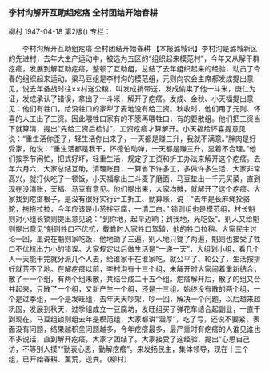 ### 李村沟解开互助组疙瘩  全村团结开始春耕
柳村
1947-04-18
第2版()
专栏：

　　李村沟解开互助组疙瘩
    全村团结开始春耕
    【本报潞城讯】李村沟是潞城新区的先进村，去年大生产运动中，被选为五区的“组织起来模范村”，今年又从解干群疙瘩，发展到解互助疙瘩，整顿了互助组，总结了去年组织起来的经验，动员了今春的组织起来运动。梁马豆组是李村沟的模范组，元则向农会主席郝发成提出意见，说去年备战时往××村送公粮，叫发成捎带送，发成偷粜了他一斗米，庚仁为证，发成承认了错误，拿出了一斗米，解开了疙瘩。发成、金秋、小天福提出意见：他们有牲口，给没牲口的家犁了麦地没有给工资。秋收时，他们用了元则、怀喜的人工出了工资。因此喂牲口家有的不愿再喂牲口，有的要散组。他们把工资当下就算清，提出“先给工资后检讨”，工资疙瘩才算解开。小天福给怀喜提意见说：“重生活你歪了，轻生活你出来了，一天都是赚三升，我就不满意。”胖肉是好受家，他说：“重生活都是我干，怀德怕动弹，一天都是赚三升，显着不合理。”他们按季节闲忙，把式好坏，轻重生活，规定了工资和折工办法来解开这个疙瘩。去年六月六，大家总结互助，清理账目，一算省下许多工，多做许多生活，大家非常高兴，就打伙吃了一顿饭，小天福拿出三斗麦子磨面，马豆垫出一千元买菜，直到现在没清账，天福、马豆有意见。他们提出来，大家均摊，就解开了这个疙瘩。大家找到疙瘩根子，是没有很好实行计工折工、勤算账，说：“去年是长麻绳拴骆驼，拖拖拉拉，今年应该是小葱拌豆腐，一清二白。”
    锁则组也是模范组，村长魁则对小组长锁则提出意见说：“到你地，起早迈晌；到我地，光吃饭”。别人又给魁则提出意见“魁则牲口不优抗，载粪时人家牲口驾辕，他的牲口拉稍。大家民主讨论一回，虽说在魁则家吃饭，他地锄了三遍，别人地只锄了两遍，魁则也接受了牲口不优抗出力小的错误。大家规定以后做生活是“一递一天”，大组划小组，看几个人一天能干完就分派几个人去，给谁家干在谁家吃，就公平了、轮公了，生活按排好就荒不了地。在解疙瘩以前，李村沟有十三个组，未解开时大家闹着重新结合，散了十一个组，有两个组未散，共结合成二十五个组。疙瘩解开后，散了的组又合并起来，只散了一个组，又新产生一个组，还是十三组。始终没有散的两个组，一个是过季组，一个是发旺组，去年天天吵架，吵一回，解决一个问题，以后越来越巩固，发展到秋天，过季组成立一豆腐坊，发旺组买了弹花车结合起副业，一直干到现在。马豆组锁则组去年是模范组，大家都讲“涵厚”，吃了亏，还说不要紧，表面没有问题，结果越积垒问题越多，今年疙瘩最多，最严重时有疙瘩的人谁见谁也不多说话，直到解开疙瘩，大家才团结了。大家接受了这经验，提出“心思自己访，不等别人摸”“勤表心思，勤解疙瘩”。来发扬民主，集体领导，现在十三个组，已开始春耕、薰荒，送粪。（柳村）
